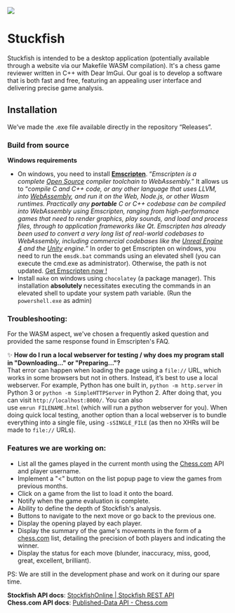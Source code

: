 <p style="center">
    <img src="https://images.unsplash.com/photo-1606594914767-d6bfbde9a0e9?ixlib=rb-4.0.3&q=85&fm=jpg&crop=entropy&cs=srgb&w=4800">
</p>

# Stuckfish

Stuckfish is intended to be a desktop application (potentially available through a website via our Makefile WASM compilation). It's a chess game reviewer written in C++ with Dear ImGui. Our goal is to develop a software that is both fast and free, featuring an appealing user interface and delivering precise game analysis.

## Installation

We’ve made the .exe file available directly in the repository “Releases”.

### **Build from source**

**Windows requirements**

- On windows, you need to install **[Emscripten](https://emscripten.org/docs/getting_started/index.html)**. “*Emscripten is a complete [Open Source](https://emscripten.org/docs/introducing_emscripten/emscripten_license.html#emscripten-license) compiler toolchain to WebAssembly.*” It allows us to “*compile C and C++ code, or any other language that uses LLVM, into [WebAssembly](https://developer.mozilla.org/en-US/docs/WebAssembly), and run it on the Web, Node.js, or other Wasm runtimes. Practically any **portable** C or C++ codebase can be compiled into WebAssembly using Emscripten, ranging from high-performance games that need to render graphics, play sounds, and load and process files, through to application frameworks like Qt. Emscripten has already been used to convert a very long list of real-world codebases to WebAssembly, including commercial codebases like the [Unreal Engine 4](https://blog.mozilla.org/blog/2014/03/12/mozilla-and-epic-preview-unreal-engine-4-running-in-firefox/) and the [Unity](https://blogs.unity3d.com/2018/08/15/webassembly-is-here/) engine.*”
In order to get Emscripten on windows, you need to run the `emsdk.bat` commands using an elevated shell (you can execute the cmd.exe as administrator). Otherwise, the path is not updated. [Get Emscripten now !](https://emscripten.org/docs/getting_started/Tutorial.html#running-emscripten)
- Install `make` on windows using `chocolatey` (a package manager). This installation **absolutely** necessitates executing the commands in an elevated shell to update your system path variable. (Run the `powershell.exe` as admin)

### **Troubleshooting**:
For the WASM aspect, we've chosen a frequently asked question and provided the same response found in Emscripten's FAQ.

✨ **How do I run a local webserver for testing / why does my program stall in "Downloading…" or "Preparing…"?** <br/> 
That error can happen when loading the page using a `file://` URL, which works in some browsers but not in others.
Instead, it’s best to use a local webserver. For example, Python has one built in, `python -m http.server` in Python 3 or `python -m SimpleHTTPServer` in Python 2.
After doing that, you can visit `http://localhost:8000/`. You can also use `emrun FILENAME.html` (which will run a python webserver for you).
When doing quick local testing, another option than a local webserver is to bundle everything into a single file, using `-sSINGLE_FILE` (as then no XHRs will be made to `file://` URLs).

### **Features we are working on**:

- List all the games played in the current month using the [Chess.com](http://Chess.com) API and player username.
- Implement a "<" button on the list popup page to view the games from previous months.
- Click on a game from the list to load it onto the board.
- Notify when the game evaluation is complete.
- Ability to define the depth of Stockfish's analysis.
- Buttons to navigate to the next move or go back to the previous one.
- Display the opening played by each player.
- Display the summary of the game's movements in the form of a [chess.com](http://chess.com/) list, detailing the precision of both players and indicating the winner.
- Display the status for each move (blunder, inaccuracy, miss, good, great, excellent, brilliant).

PS: We are still in the development phase and work on it during our spare time.

**Stockfish API docs**: [StockfishOnline | Stockfish REST API](https://stockfish.online/docs.php) <br/>
**Chess.com API docs**: [Published-Data API - Chess.com](https://www.chess.com/news/view/published-data-api)
